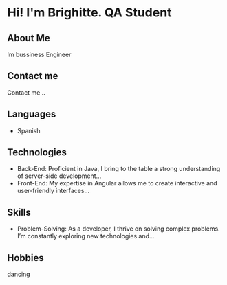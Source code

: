 # Hi! I'm Brighitte. QA Student
## About Me 
Im bussiness Engineer
## Contact me 
Contact me ..
## Languages
- Spanish
## Technologies
- Back-End: Proficient in Java, I bring to the table a strong understanding of server-side development...
- Front-End: My expertise in Angular allows me to create interactive and user-friendly interfaces...
## Skills
- Problem-Solving: As a developer, I thrive on solving complex problems. I’m constantly exploring new technologies and...
## Hobbies
dancing


